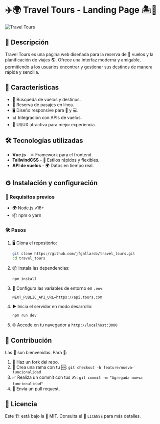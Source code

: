 # ✈️🌍 Travel Tours - Landing Page 🏝️🚀

![Travel Tours](https://github.com/jfgallardo/travel_tours/blob/master/public/capture.png)


## 📌 Descripción
Travel Tours es una página web diseñada para la reserva de 🛫 vuelos y la planificación de viajes 🌎. Ofrece una interfaz moderna y amigable, permitiendo a los usuarios encontrar y gestionar sus destinos de manera rápida y sencilla.

## 🚀 Características
- 🔎 Búsqueda de vuelos y destinos.
- 📅 Reserva de pasajes en línea.
- 🖥️ Diseño responsive para 📱 y 💻.
- 📊 Integración con APIs de vuelos.
- 🎨 UI/UX atractiva para mejor experiencia.

## 🛠️ Tecnologías utilizadas
- **Vue.js** - ⚛️ Framework para el frontend.
- **TailwindCSS** - 🎨 Estilos rápidos y flexibles.
- **API de vuelos** - 🌍 Datos en tiempo real.

## ⚙️ Instalación y configuración

### 📝 Requisitos previos
- 🌍 Node.js v16+
- 📦 npm o yarn

### 🛠️ Pasos
1. 🖥️ Clona el repositorio:
   ```sh
   git clone https://github.com/jfgallardo/travel_tours.git
   cd travel_tours
   ```
2. 📦 Instala las dependencias:
   ```sh
   npm install
   ```
3. 🔧 Configura las variables de entorno en `.env`:
   ```env
   NEXT_PUBLIC_API_URL=https://api.tours.com
   ```
4. ▶️ Inicia el servidor en modo desarrollo:
   ```sh
   npm run dev
   ```
5. 🌐 Accede en tu navegador a `http://localhost:3000`

## 🤝 Contribución
Las 🙌 son bienvenidas. Para 👥:
1. 🔀 Haz un fork del repo.
2. 🎨 Crea una rama con tu 🆕: `git checkout -b feature/nueva-funcionalidad`
3. ✅ Realiza un commit con tus ✍️: `git commit -m "Agregada nueva funcionalidad"`
4. 📩 Envía un pull request.

## 📜 Licencia
Este 🏗️ está bajo la 📜 MIT. Consulta el 📄 `LICENSE` para más detalles.

